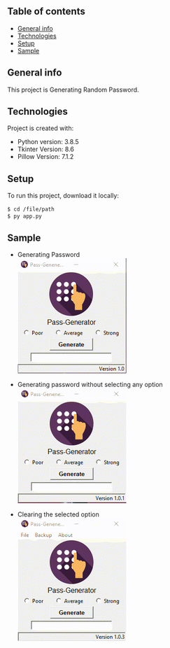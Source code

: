 ## Table of contents
* [General info](#general-info)
* [Technologies](#technologies)
* [Setup](#setup)
* [Sample](#sample)

## General info
This project is Generating Random Password.
	
## Technologies
Project is created with:
* Python version: 3.8.5
* Tkinter Version: 8.6
* Pillow Version: 7.1.2 
	
## Setup
To run this project, download it locally:

```
$ cd /file/path
$ py app.py
```

## Sample
- Generating Password  
![](extra/Sample.gif)

- Generating password without selecting any option  
![](extra/Warning.gif)

- Clearing the selected option  
![](extra/clear.gif)
